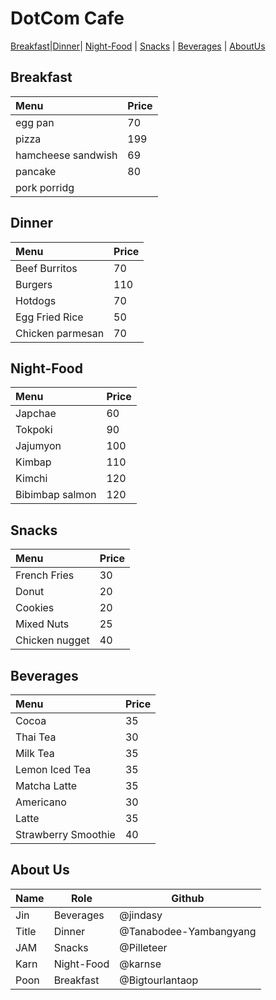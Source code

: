# DotCom Cafe 

[Breakfast](#Breakfast)|[Dinner](#Dinner)| [Night-Food](#Night-Food) | [Snacks](#Snacks) | [Beverages](#Beverages) | [AboutUs](#About-us)

## Breakfast

| Menu                                              | Price |
| :-------------------------------------------------|-------|
| egg pan                                           |   70  |
| pizza                                             |  199  |
| hamcheese sandwish                                |   69  |
| pancake                                           |   80  |
| pork porridg

## Dinner

| Menu                     | Price    |
|:-------------------------|----------|
| Beef Burritos            | 70       |
| Burgers                  | 110      |
| Hotdogs                  | 70       |
| Egg Fried Rice           | 50       |
| Chicken parmesan         | 70       |

## Night-Food

|  Menu | Price  |
|:-------|-------|
|Japchae|60|
|Tokpoki |90     |
|Jajumyon|100    |
|Kimbap|110|
|Kimchi|120|
|Bibimbap salmon|120|

## Snacks

| Menu         | Price |
|:-------------|-------|
|French Fries  |30     |
|Donut         |20     |
|Cookies       |20     |
|Mixed Nuts    |25     |
|Chicken nugget|40     |

## Beverages

| Menu                | Price |
|:--------------------|-------|
| Cocoa               | 35    |
| Thai Tea            | 30    |
| Milk Tea            | 35    |
| Lemon Iced Tea      | 35    |
| Matcha Latte        | 35    |
| Americano           | 30    |
| Latte               | 35    |
| Strawberry Smoothie | 40    |

## About Us

| Name | Role      | Github   |
|:-----|-----------|----------|
| Jin  | Beverages | @jindasy |
| Title     | Dinner    | @Tanabodee-Yambangyang |
| JAM | Snacks | @Pilleteer |
| Karn | Night-Food | @karnse  |
| Poon | Breakfast | @Bigtourlantaop |
